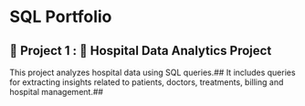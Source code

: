 # SQL Portfolio

## 📌 Project 1 : 🏥 Hospital Data Analytics Project

This project analyzes hospital data using SQL queries.##
It includes queries for extracting insights related to patients, doctors, treatments, billing and hospital management.##
